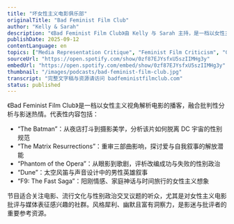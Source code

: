 ```yaml
---
title: "坏女性主义电影俱乐部"
originalTitle: "Bad Feminist Film Club"
author: "Kelly & Sarah"
description: "《Bad Feminist Film Club》由 Kelly 与 Sarah 主持，是一档以女性主义视角解析电影的双周播客。节目风格轻松幽默但富有批判性，涵盖好莱坞大片、独立电影与流行文化现象，探讨性别表征、权力结构与叙事政治。代表集包括对《The Batman》《The Matrix Resurrections》《Phantom of the Opera》等影片的女性主义解读。Apple Podcasts 评分为 4.8（44 条评论），在影迷与性别研究社群中广受欢迎。"
publishDate: 2025-09-12
contentLanguage: en
topics: ["Media Representation Critique", "Feminist Film Criticism", "Gender Norms", "Cultural Critique"]
sourceUrl: "https://open.spotify.com/show/0zf87EJYsfxU5szIIMHg3y"
embedUrl: "https://open.spotify.com/embed/show/0zf87EJYsfxU5szIIMHg3y"
thumbnail: "/images/podcasts/bad-feminist-film-club.jpg"
transcript: "完整文字稿与资源请访问 badfeministfilmclub.com"
status: published
---
```


《Bad Feminist Film Club》是一档以女性主义视角解析电影的播客，融合批判性分析与影迷热情。代表性内容包括：

- “The Batman”：从夜店打斗到摄影美学，分析该片如何脱离 DC 宇宙的性别规范
- “The Matrix Resurrections”：重审三部曲影响，探讨爱与自我叙事的解放潜能
- “Phantom of the Opera”：从眼影到歌剧，评析改编成功与失败的性别政治
- “Dune”：太空风笛与声音设计中的男性英雄叙事
- “F9: The Fast Saga”：阳刚情感、家庭神话与时间旅行的女性主义想象

节目适合关注电影、流行文化与性别政治交叉议题的听众，尤其是对女性主义电影批评与媒体表征感兴趣的社群。风格犀利、幽默且富有洞察力，是影迷与批评者的重要参考资源。
